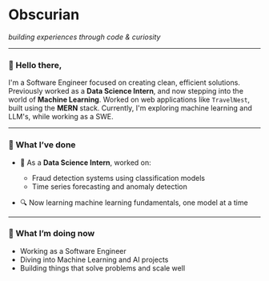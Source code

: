 # Obscurian

*building experiences through code & curiosity*

---

### 👋 Hello there,

I'm a Software Engineer focused on creating clean, efficient solutions.
Previously worked as a **Data Science Intern**, and now stepping into the world of **Machine Learning**.
Worked on web applications like `TravelNest`, built using the **MERN** stack.
Currently, I'm exploring machine learning and LLM's, while working as a SWE.

---

### 🧭 What I’ve done

* 🧠 As a **Data Science Intern**, worked on:
  
  * Fraud detection systems using classification models
  * Time series forecasting and anomaly detection
* 🔍 Now learning machine learning fundamentals, one model at a time

---

### 🚀 What I’m doing now

* Working as a Software Engineer
* Diving into Machine Learning and AI projects
* Building things that solve problems and scale well
